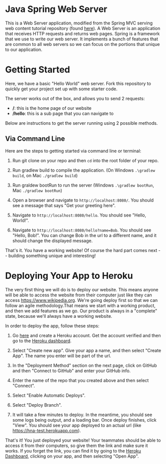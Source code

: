 # Java Spring Web Server

This is a Web Server application, modified from the Spring MVC serving web content tutorial repository (found [here](https://github.com/spring-guides/gs-serving-web-content)). A Web Server is an application that receives HTTP requests and returns web pages. Spring is a framework that we use to write our web server. It implements a bunch of features that are common to all web servers so we can focus on the portions that unique to our application.

# Getting Started

Here, we have a basic "Hello World" web server. Fork this repository to quickly get your project set up with some starter code.

The server works out of the box, and allows you to send 2 requests:

- **/**: this is the home page of our website
- **/hello**: this is a sub page that you can navigate to

Below are instructions to get the server running using 2 possible methods.

## Via Command Line

Here are the steps to getting started via command line or terminal:

1. Run git clone on your repo and then `cd` into the root folder of your repo.

2. Run gradlew build to compile the application. (On Windows `.\gradlew build`, on Mac `./gradlew build`)

3. Run graldew bootRun to run the server (Windows `.\gradlew bootRun`, Mac `./gradlew bootRun`)

4. Open a browser and navigate to `http://localhost:8080/`. You should see a message that says "Get your greeting here".

5. Navigate to `http://localhost:8080/hello`. You should see "Hello, World!".

6. Navigate to `http://localhost:8080/hello?name=Bob`. You should see "Hello, Bob!". You can change Bob in the url to a different name, and it should change the displayed message.

That's it. You have a working website! Of course the hard part comes next -- building something unique and interesting! 

# Deploying Your App to Heroku

The very first thing we will do is to deploy our website. This means anyone will be able to access the website from their computer just like they can access https://www.wikipedia.org. We're going deploy first so that we can follow an agile methodology.That means we start with a working product, and then we add features as we go. Our product is always in a "complete" state, because we'll always have a working website.

In order to deploy the app, follow these steps:

1. Go [here](https://signup.heroku.com/) and create a Heroku account. Get the account verified and then go to the [Heroku dashboard](https://dashboard.heroku.com/apps).

2. Select "Create new app". Give your app a name, and then select "Create App". The name you enter will be part of the url.

3. In the "Deployment Method" section on the next page, click on GitHub and then "Connect to GitHub" and enter your GitHub info.

4. Enter the name of the repo that you created above and then select "Connect".

5. Select "Enable Automatic Deploys".

6. Select "Deploy Branch".

7. It will take a few minutes to deploy. In the meantime, you should see some logs being output, and a loading bar. Once deploy finishes, click "View". You should see your app deployed to an actual url (like https://hna-test.herokuapp.com).

That's it! You just deployed your website! Your teammates should be able to access it from their computers, so give them the link and make sure it works. If you forget the link, you can find it by going to the [Heroku Dashboard](https://dashboard.heroku.com/apps), clicking on your app, and then selecting "Open App".